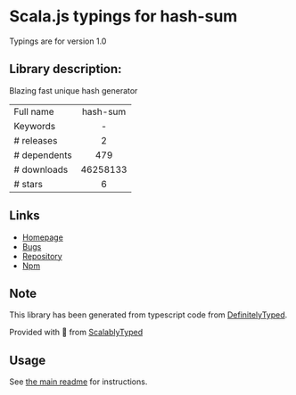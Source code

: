 
# Scala.js typings for hash-sum

Typings are for version 1.0

## Library description:
Blazing fast unique hash generator

|                    |                 |
| ------------------ | :-------------: |
| Full name          | hash-sum |
| Keywords           | - |
| # releases         | 2 |
| # dependents       | 479 |
| # downloads        | 46258133 |
| # stars            | 6 |

## Links
- [Homepage](https://github.com/bevacqua/hash-sum)
- [Bugs](https://github.com/bevacqua/hash-sum/issues)
- [Repository](https://github.com/bevacqua/hash-sum)
- [Npm](https://www.npmjs.com/package/hash-sum)
    


## Note
This library has been generated from typescript code from [DefinitelyTyped](https://definitelytyped.org).

Provided with :purple_heart: from [ScalablyTyped](https://github.com/oyvindberg/ScalablyTyped)

## Usage
See [the main readme](../../readme.md) for instructions.



